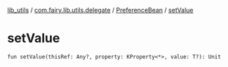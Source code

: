 [lib_utils](../../index.md) / [com.fairy.lib.utils.delegate](../index.md) / [PreferenceBean](index.md) / [setValue](./set-value.md)

# setValue

`fun setValue(thisRef: Any?, property: KProperty<*>, value: T?): Unit`